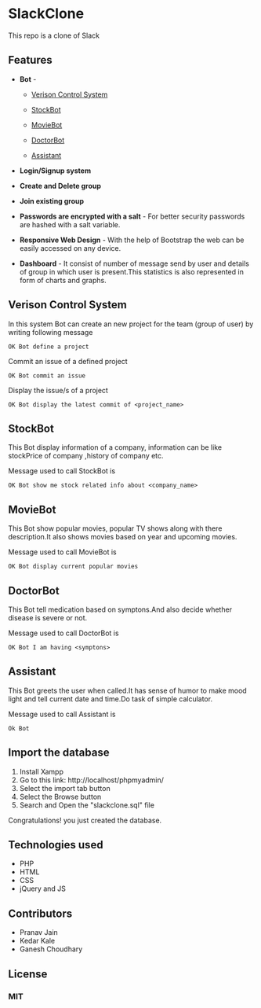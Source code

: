 # SlackClone
This repo is a clone of Slack

## Features

* **Bot** -

  - [Verison Control System](#verison-control-system)
  
  - [StockBot](#stockbot)
 
  - [MovieBot](#moviebot)
  
  - [DoctorBot](#doctorbot)
  
  - [Assistant](#assistant)
  

* **Login/Signup system**

* **Create and Delete group**

* **Join existing group**

* **Passwords are encrypted with a salt** - For better security passwords are hashed with a salt variable.

* **Responsive Web Design** - With the help of Bootstrap the web can be easily accessed on any device.

* **Dashboard** - It consist of number of message send by user and details of group in which user is present.This statistics is also represented in form of charts and graphs.

## Verison Control System 

In this system Bot can create an new project for the team (group of user) by writing following message

```OK Bot define a project```

Commit an issue of a  defined project

```OK Bot commit an issue```

Display the issue/s of a project

```OK Bot display the latest commit of <project_name>```

## StockBot
This Bot display information of a company, information can be like stockPrice of company ,history of company etc.

Message used to call StockBot is

```OK Bot show me stock related info about <company_name>```

## MovieBot
This Bot show popular movies, popular TV shows along with there description.It also shows movies based on year and upcoming movies.

Message used to call MovieBot is

```OK Bot display current popular movies```

## DoctorBot
This Bot tell medication based on symptons.And also decide whether disease is severe or not.

Message used to call DoctorBot is

```OK Bot I am having <symptons>```

## Assistant
This Bot greets the user when called.It has sense of humor to make mood light and tell current date and time.Do task of simple calculator.

Message used to call Assistant is

```Ok Bot```

## Import the database

1. Install Xampp
2. Go to this link: http://localhost/phpmyadmin/
3. Select the import tab button
4. Select the Browse button
5. Search and Open the "slackclone.sql" file

Congratulations! you just created the database.

## Technologies used

* PHP
* HTML
* CSS
* jQuery and JS

## Contributors

* Pranav Jain
* Kedar Kale
* Ganesh Choudhary

## License

### MIT
